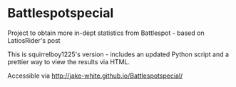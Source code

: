 # Battlespotspecial
Project to obtain more in-dept statistics from Battlespot - based on LatiosRider's post

This is squirrelboy1225's version - includes an updated Python script and a prettier way to view the results via HTML.

Accessible via http://jake-white.github.io/Battlespotspecial/
